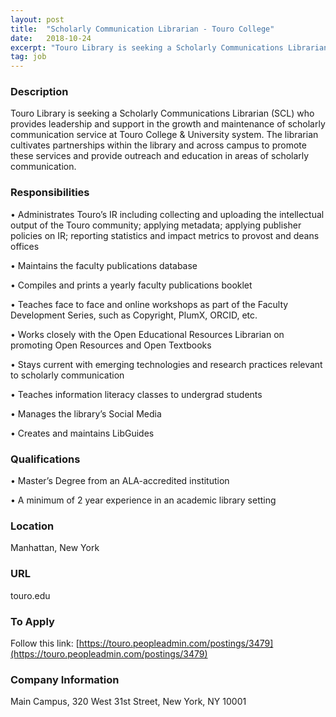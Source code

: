 ```yaml
---
layout: post
title:  "Scholarly Communication Librarian - Touro College"
date:   2018-10-24
excerpt: "Touro Library is seeking a Scholarly Communications Librarian (SCL) who provides leadership and support in the growth and maintenance of scholarly communication service at Touro College & University system. The librarian cultivates partnerships within the library and across campus to promote these services and provide outreach and education in areas..."
tag: job
---
```


### Description   

Touro Library is seeking a Scholarly Communications Librarian (SCL) who provides leadership and support in the growth and maintenance of scholarly communication service at Touro College & University system. The librarian cultivates partnerships within the library and across campus to promote these services and provide outreach and education in areas of scholarly communication.


### Responsibilities   


• 	Administrates Touro’s IR including collecting and uploading the intellectual output of the Touro community; applying metadata; applying publisher policies on IR; reporting statistics and impact metrics to provost and deans offices 

• 	Maintains the faculty publications database

• 	Compiles and prints a yearly faculty publications booklet

• 	Teaches face to face and online workshops as part of the Faculty Development Series, such as Copyright, PlumX, ORCID, etc.

• 	Works closely with the Open Educational Resources Librarian on promoting Open Resources and Open Textbooks

• 	Stays current with emerging technologies and research practices relevant to scholarly communication

• 	Teaches information literacy classes to undergrad students

• 	Manages the library’s Social Media

• 	Creates and maintains LibGuides


### Qualifications   


• 	Master’s Degree from an ALA-accredited institution 

• 	A minimum of 2 year experience in an academic library setting




### Location   

Manhattan, New York 


### URL   

touro.edu

### To Apply   

Follow this link: [https://touro.peopleadmin.com/postings/3479](https://touro.peopleadmin.com/postings/3479)


### Company Information   

Main Campus, 320 West 31st Street, New York, NY 10001



